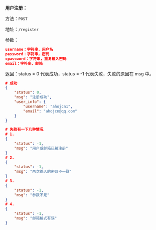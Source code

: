 **用户注册：**

方法：`POST`

地址：`/register`

参数：

```json
username：字符串，用户名
password：字符串，密码
cpassword：字符串，重复输入密码
email：字符串，邮箱
```

返回：status = 0 代表成功，status = -1 代表失败，失败的原因在 msg 中。

```json
# 成功
{
    "status": 0,
    "msg": "注册成功",
    "user_info": {
        "username": "ahojcn1",
        "email": "ahojcn@qq.com"
    }
}

# 失败有一下几种情况
# 1.
{
    "status": -1,
    "msg": "用户或邮箱已被注册"
}
# 2.
{
    "status": -1,
    "msg": "两次输入的密码不一致"
}
# 3.
{
    "status": -1,
    "msg": "参数不足"
}
# 4.
{
    "status": -1,
    "msg": "邮箱格式有误"
}
```

